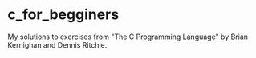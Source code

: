 # c_for_begginers
My solutions to exercises from "The C Programming Language" by Brian Kernighan and Dennis Ritchie.
